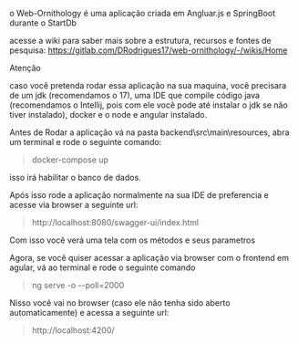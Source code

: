 o Web-Ornithology é uma aplicação criada em Angluar.js e SpringBoot durante o StartDb



acesse a wiki para saber mais sobre a estrutura, recursos e fontes de pesquisa:
https://gitlab.com/DRodrigues17/web-ornithology/-/wikis/Home

Atenção

caso você pretenda rodar essa aplicação na sua maquina, você precisara de um jdk (recomendamos o 17),
uma IDE que compile código java (recomendamos o Intellij, pois com ele você pode até instalar o jdk se não tiver instalado),
docker e o node e angular instalado.

Antes de Rodar a aplicação vá na pasta backend\src\main\resources, 
abra um terminal e rode o seguinte comando:
> docker-compose up

isso irá habilitar o banco de dados. 

Após isso rode a aplicação normalmente na sua IDE de preferencia e acesse via browser a seguinte url:
> http://localhost:8080/swagger-ui/index.html

Com isso você verá uma tela com os métodos e seus parametros

Agora, se você quiser acessar a aplicação via browser com o frontend em agular, vá ao terminal e rode o seguinte comando
>ng serve -o --poll=2000

Nisso você vai no browser (caso ele não tenha sido aberto automaticamente) e acessa a seguinte url:
> http://localhost:4200/